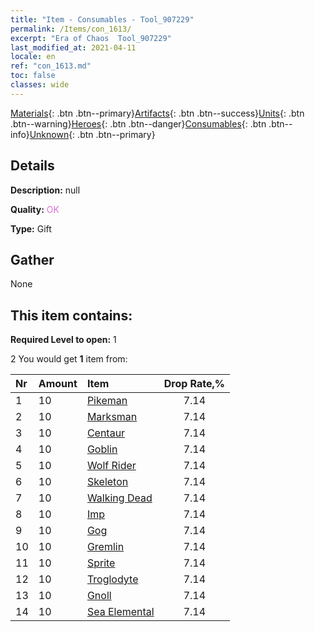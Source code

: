 ```yaml
---
title: "Item - Consumables - Tool_907229"
permalink: /Items/con_1613/
excerpt: "Era of Chaos  Tool_907229"
last_modified_at: 2021-04-11
locale: en
ref: "con_1613.md"
toc: false
classes: wide
---
```

 [Materials](/Items/){: .btn .btn--primary}[Artifacts](/Items/Artifacts/){: .btn .btn--success}[Units](/Items/Units/){: .btn .btn--warning}[Heroes](/Items/Heroes/){: .btn .btn--danger}[Consumables](/Items/Consumables/){: .btn .btn--info}[Unknown](/Items/Unknown/){: .btn .btn--primary}

## Details
 **Description:** null

 **Quality:** <span style="color: #DA70D6">OK</span>

 **Type:** Gift

## Gather

  None

## This item contains:

 **Required Level to open:** 1

 2 You would get **1** item  from:

  | Nr | Amount |     Item    | Drop Rate,% |
  |:---|:-------|:------------|:---------:|
  | 1 | 10 | [Pikeman](/Items/unt_190/) | 7.14 | 
  | 2 | 10 | [Marksman](/Items/unt_191/) | 7.14 | 
  | 3 | 10 | [Centaur](/Items/unt_199/) | 7.14 | 
  | 4 | 10 | [Goblin](/Items/unt_217/) | 7.14 | 
  | 5 | 10 | [Wolf Rider](/Items/unt_218/) | 7.14 | 
  | 6 | 10 | [Skeleton](/Items/unt_208/) | 7.14 | 
  | 7 | 10 | [Walking Dead](/Items/unt_209/) | 7.14 | 
  | 8 | 10 | [Imp](/Items/unt_226/) | 7.14 | 
  | 9 | 10 | [Gog](/Items/unt_227/) | 7.14 | 
  | 10 | 10 | [Gremlin](/Items/unt_235/) | 7.14 | 
  | 11 | 10 | [Sprite](/Items/unt_262/) | 7.14 | 
  | 12 | 10 | [Troglodyte](/Items/unt_244/) | 7.14 | 
  | 13 | 10 | [Gnoll](/Items/unt_253/) | 7.14 | 
  | 14 | 10 | [Sea Elemental](/Items/unt_275/) | 7.14 | 

